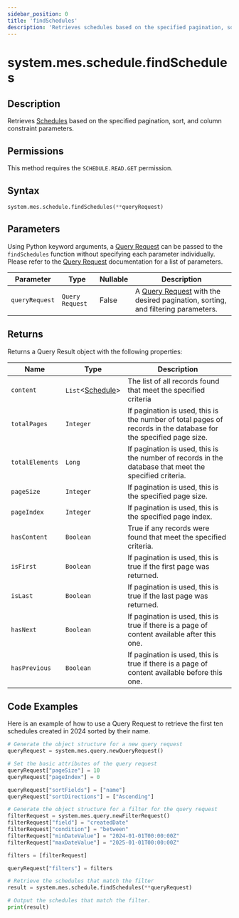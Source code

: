 ```yaml
---
sidebar_position: 0
title: 'findSchedules'
description: 'Retrieves schedules based on the specified pagination, sort, and column constraint parameters.'
---
```


# system.mes.schedule.findSchedules

## Description

Retrieves [Schedules](../../data-model/schedule-model/schedule.md) based on the specified pagination, sort, and column constraint parameters.

## Permissions

This method requires the `SCHEDULE.READ.GET` permission.

## Syntax

```python
system.mes.schedule.findSchedules(**queryRequest)
```

## Parameters

Using Python keyword arguments, a [Query Request](../query-script-api/new-query-request.md) can be passed to the `findSchedules` function without specifying each parameter individually. Please refer to the [Query Request](../query-script-api/new-query-request.md) documentation for a list of parameters.

| Parameter      | Type            | Nullable | Description                                                                                                                 |
| -------------- | --------------- | -------- | --------------------------------------------------------------------------------------------------------------------------- |
| `queryRequest` | `Query Request` | False    | A [Query Request](../query-script-api/new-query-request.md) with the desired pagination, sorting, and filtering parameters. |

## Returns

Returns a Query Result object with the following properties:

| Name            | Type                                                                  | Description                                                                                                      |
| --------------- | --------------------------------------------------------------------- | ---------------------------------------------------------------------------------------------------------------- |
| `content`       | `List`&lt;[Schedule](../../data-model/schedule-model/schedule.md)&gt; | The list of all records found that meet the specified criteria                                                   |
| `totalPages`    | `Integer`                                                             | If pagination is used, this is the number of total pages of records in the database for the specified page size. |
| `totalElements` | `Long`                                                                | If pagination is used, this is the number of records in the database that meet the specified criteria.           |
| `pageSize`      | `Integer`                                                             | If pagination is used, this is the specified page size.                                                          |
| `pageIndex`     | `Integer`                                                             | If pagination is used, this is the specified page index.                                                         |
| `hasContent`    | `Boolean`                                                             | True if any records were found that meet the specified criteria.                                                 |
| `isFirst`       | `Boolean`                                                             | If pagination is used, this is true if the first page was returned.                                              |
| `isLast`        | `Boolean`                                                             | If pagination is used, this is true if the last page was returned.                                               |
| `hasNext`       | `Boolean`                                                             | If pagination is used, this is true if there is a page of content available after this one.                      |
| `hasPrevious`   | `Boolean`                                                             | If pagination is used, this is true if there is a page of content available before this one.                     |

## Code Examples

Here is an example of how to use a Query Request to retrieve the first ten schedules created in 2024 sorted by their name.

```python
# Generate the object structure for a new query request
queryRequest = system.mes.query.newQueryRequest()

# Set the basic attributes of the query request
queryRequest["pageSize"] = 10
queryRequest["pageIndex"] = 0

queryRequest["sortFields"] = ["name"]
queryRequest["sortDirections"] = ["Ascending"]

# Generate the object structure for a filter for the query request
filterRequest = system.mes.query.newFilterRequest()
filterRequest["field"] = "createdDate"
filterRequest["condition"] = "between"
filterRequest["minDateValue"] = "2024-01-01T00:00:00Z"
filterRequest["maxDateValue"] = "2025-01-01T00:00:00Z"

filters = [filterRequest]

queryRequest["filters"] = filters

# Retrieve the schedules that match the filter
result = system.mes.schedule.findSchedules(**queryRequest)

# Output the schedules that match the filter.
print(result)
```
